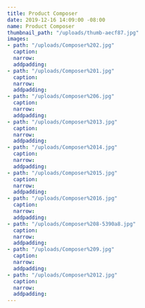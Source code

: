 ```yaml
---
title: Product Composer
date: 2019-12-16 14:09:00 -08:00
name: Product Composer
thumbnail_path: "/uploads/thumb-aecf87.jpg"
images:
- path: "/uploads/Composer%202.jpg"
  caption: 
  narrow: 
  addpadding: 
- path: "/uploads/Composer%201.jpg"
  caption: 
  narrow: 
  addpadding: 
- path: "/uploads/Composer%206.jpg"
  caption: 
  narrow: 
  addpadding: 
- path: "/uploads/Composer%2013.jpg"
  caption: 
  narrow: 
  addpadding: 
- path: "/uploads/Composer%2014.jpg"
  caption: 
  narrow: 
  addpadding: 
- path: "/uploads/Composer%2015.jpg"
  caption: 
  narrow: 
  addpadding: 
- path: "/uploads/Composer%2016.jpg"
  caption: 
  narrow: 
  addpadding: 
- path: "/uploads/Composer%208-5390a8.jpg"
  caption: 
  narrow: 
  addpadding: 
- path: "/uploads/Composer%209.jpg"
  caption: 
  narrow: 
  addpadding: 
- path: "/uploads/Composer%2012.jpg"
  caption: 
  narrow: 
  addpadding: 
---
```


